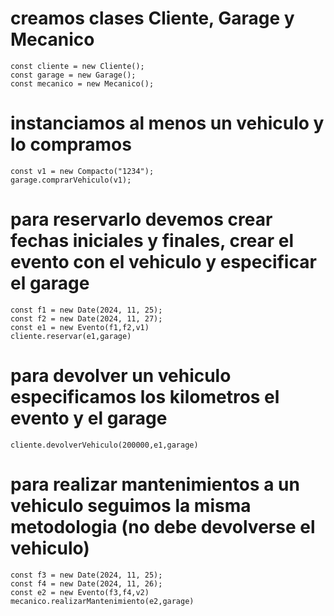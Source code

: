 # creamos clases Cliente, Garage y Mecanico
    const cliente = new Cliente();
    const garage = new Garage();
    const mecanico = new Mecanico();

# instanciamos al menos un vehiculo y lo compramos
    const v1 = new Compacto("1234");
    garage.comprarVehiculo(v1);
    
# para reservarlo devemos crear fechas iniciales y finales, crear el evento con el vehiculo y especificar el garage 
    const f1 = new Date(2024, 11, 25);
    const f2 = new Date(2024, 11, 27);
    const e1 = new Evento(f1,f2,v1)
    cliente.reservar(e1,garage)

# para devolver un vehiculo especificamos los kilometros el evento y el garage
    cliente.devolverVehiculo(200000,e1,garage)

# para realizar mantenimientos a un vehiculo seguimos la misma metodologia (no debe devolverse el vehiculo)
    const f3 = new Date(2024, 11, 25);
    const f4 = new Date(2024, 11, 26);
    const e2 = new Evento(f3,f4,v2)
    mecanico.realizarMantenimiento(e2,garage)

